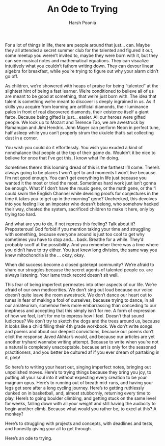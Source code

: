 ﻿---
title: 'An Ode to Trying'
pubDate: 2023-11-04
read: 7
author: "Harsh Poonia"
description: "Dive deep into LangChain, a groundbreaking language learning platform. Learn about its features, pedagogical approach, community, and how it's transforming language education. Lorem ipsum dolor sit amet, consectetur adipisicing elit. Eligendi non quis exercitationem culpa nesciunt nihil aut nostrum explicabo reprehenderit optio amet ab temporibus asperiores quasi cupiditate. Voluptatum ducimus voluptates voluptas?"
image:
  author: "/images/authors/harsh.jpg"
  card: "/images/cards/an-ode-to-trying.jpg"
  cover: "/images/covers/an-ode-to-trying.gif"
tags: []
---

For a lot of things in life, there are people around that just… can. Maybe they all attended a secret summer club for the talented and figured it out, some meetup you weren’t invited to, maybe they were born with it, but they can see musical notes and mathematical equations. They can visualize intuitively what you couldn’t fathom writing down. They can devour linear algebra for breakfast, while you’re trying to figure out why your alarm didn’t go off.


As children, we’re showered with heaps of praise for being “talented” at the slightest hint of being a fast learner. We’re conditioned to believe all of us are meant to be good at something, that we’re just born with. The idea that talent is something we’re meant to discover is deeply ingrained in us. As if skills you acquire from learning are artificial diamonds, their luminance pales in front of real discovered diamonds, their existence itself a giant farce.
Because being gifted is just… easier. All our heroes were gifted people. We look up to Mozart and Terence Tao, we are awestruck by Ramanujan and Jimi Hendrix. John Mayer can perform Neon in perfect tune, half asleep while you can’t properly strum the ukulele that’s sat collecting dust in a corner.


You wish you could do it effortlessly. You wish you exuded a kind of nonchalance that people at the top of their game do. Wouldn’t it be nice to believe for once that I’ve got this, I know what I’m doing.


Sometimes there’s this looming dread of this is the farthest I’ll come. There’s always going to be places I won’t get to and moments I won’t live because I’m not good enough. You can’t get everything in life just because you wanted it the most or tried the most. Sometimes hard work just isn’t gonna be enough. What if I don’t have the music gene, or the math gene, or the “I could swim the English Channel while devising proofs for conjectures in the time it takes you to get up in the morning” gene? Unchecked, this devolves into you feeling like an imposter who doesn’t belong, who somehow hacked their way, cheated the system, sacrificed children to make it here, only by trying too hard.


And what are you to do, if not repress this feeling? Talk about it? Preposterous! God forbid if you mention taking your time and struggling with something, because everyone around is just too cool to get why sometimes you have to stop and…. bask. Breathe for a while. They’d probably scoff at the possibility. And you remember there was a time where you didn’t have to try either. You just knew long division, the same way you knew mitochondria is the … okay, okay.


When did success become a closed gatekept community? We’re afraid to share our struggles because the secret agents of talented people co. are always listening. Your lame track record doesn’t sit well.


This fear of being imperfect permeates into other aspects of our life. We’re afraid of our own mediocrities. We don’t sing out loud because our voice doesn’t quite leave the room awestruck. We don’t dance our heart out to tunes in fear of making a fool of ourselves, because trying to dance, in all our amateurism, somehow feels more embarrassing than conceding to our ineptness and accepting that this simply isn’t for me. A form of expression of how we feel, isn’t for me to express how I feel. Doesn’t that sound ludicrous? We don’t try to sketch the dogs and the trees around us, because it looks like a child filling their 4th grade workbook. We don’t write songs and poems and about our deepest convictions, because our poems don’t elicit the response Javed Akhtar’s would, and because our articles are yet another tryhard wannabe writing attempt. Because to write when you’re not a natural is completely unacceptable. because art is only for the seasoned practitioners, and you better be cultured af if you ever dream of partaking in it, pleb!


So here’s to writing your heart out, singing imperfect notes, bringing out unpolished moves. Here’s to trying things because they bring you joy, to putting all your soul into it without expecting every creation to be your magnum opus. Here’s to running out of breath mid-runs, and having your legs get sore after a long cycling journey. Here’s to getting ruthlessly dunked on in basketball, and, almost stubbornly, returning every time to play. Here’s to going boulder climbing, and getting stuck on the same level for weeks, falling down with all your weight and still having the audacity to begin another climb. Because what would you rather be, to excel at this? A monkey?


Here’s to struggling with projects and concepts, with deadlines and tests, and honestly giving your all to get through.


Here’s an ode to trying.
